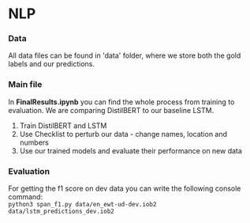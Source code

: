 # NLP

### Data
All data files can be found in 'data' folder, where we store both the gold labels and our predictions.

### Main file
In **FinalResults.ipynb** you can find the whole process from training to evaluation. We are comparing DistilBERT to our baseline LSTM.
1. Train DistilBERT and LSTM
2. Use Checklist to perturb our data - change names, location and numbers
3. Use our trained models and evaluate their performance on new data

### Evaluation
For getting the f1 score on dev data you can write the following console command: \
`python3 span_f1.py data/en_ewt-ud-dev.iob2 data/lstm_predictions_dev.iob2`